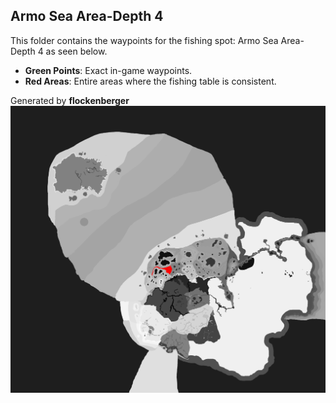 ## Armo Sea Area-Depth 4
This folder contains the waypoints for the fishing spot: Armo Sea Area-Depth 4 as seen below.

- **Green Points**: Exact in-game waypoints.
- **Red Areas**: Entire areas where the fishing table is consistent.

Generated by **flockenberger**
![Armo Sea Area-Depth 4](./Preview.png?raw=true "Armo Sea Area-Depth 4")